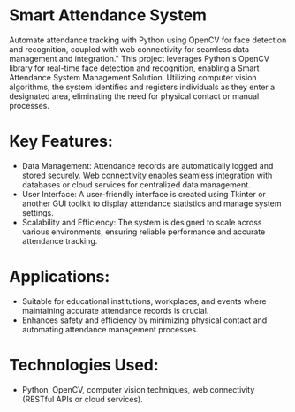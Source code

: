 # Smart Attendance System
Automate attendance tracking with Python using OpenCV for face detection and recognition, coupled with web connectivity for seamless data management and integration." This project leverages Python's OpenCV library for real-time face detection and recognition, enabling a Smart Attendance System Management Solution. Utilizing computer vision algorithms, the system identifies and registers individuals as they enter a designated area, eliminating the need for physical contact or manual processes.  
# Key Features:
 - Data Management: Attendance records are automatically logged and stored securely. Web connectivity enables seamless integration with databases or cloud services for centralized data management.
 - User Interface: A user-friendly interface is created using Tkinter or another GUI toolkit to display attendance statistics and manage system settings.
 - Scalability and Efficiency: The system is designed to scale across various environments, ensuring reliable performance and accurate attendance tracking.

# Applications:
- Suitable for educational institutions, workplaces, and events where maintaining accurate attendance records is crucial.
- Enhances safety and efficiency by minimizing physical contact and automating attendance management processes.

# Technologies Used: 
- Python, OpenCV, computer vision techniques, web connectivity (RESTful APIs or cloud services).

